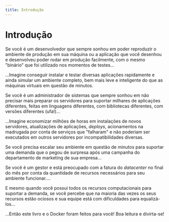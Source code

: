 ```yaml
---
title: Introdução
---
```


# Introdução

Se você é um desenvolvedor que sempre sonhou em poder reproduzir o
ambiente de produção em sua máquina ou a aplicação que você desenhou e
desenvolveu poder rodar em produção facilmente, com o mesmo "binário"
que foi utilizado nos momentos de testes\...

\...Imagine conseguir instalar e testar diversas aplicações rapidamente
e ainda simular um ambiente completo, bem mais leve e inteligente do que
as máquinas virtuais em questão de minutos.

Se você é um administrador de sistemas que sempre sonhou em não precisar
mais preparar os servidores para suportar milhares de aplicações
diferentes, feitas em linguagens diferentes, com bibliotecas diferentes,
com versões diferentes (ufa!)...

\...Imagine economizar milhões de horas em instalações de novos
servidores, atualizações de aplicações, *deploys*, acionamentos na
madrugada por conta de serviços que "falharam" e não poderiam ser
executados em outros servidores por incompatibilidades diversas.

Se você precisa escalar seu ambiente em questão de minutos para suportar
uma demanda que o pegou de surpresa após uma campanha do departamento de
marketing de sua empresa\...

Se você é um gestor e está preocupado com a fatura do *datacenter* no
final do mês por conta da quantidade de recursos necessários para seu
ambiente funcionar\....

E mesmo quando você possui todos os recursos computacionais para
suportar a demanda, se você percebe que na maioria das vezes os seus
recursos estão ociosos e sua equipe está com dificuldades para
equalizá-los\...

\...Então este livro e o Docker foram feitos para você! Boa leitura e
divirta-se!
